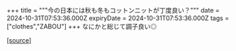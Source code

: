 +++
title = """今の日本には秋も冬もコットンニットが丁度良い？"""
date = 2024-10-31T07:53:36.000Z
expiryDate = 2024-10-31T07:53:36.000Z
tags = ["clothes","ZABOU"]
+++
なにかと総じて調子良い◎

[[source]](https://zabou.org/2024/10/31/311043/)

